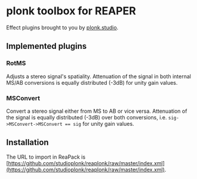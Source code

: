 # plonk toolbox for REAPER

Effect plugins brought to you by [plonk.studio](http://plonk.studio).

## Implemented plugins

### RotMS

Adjusts a stereo signal's spatiality. 
Attenuation of the signal in both internal MS/AB conversions is equally distributed (-3dB) for unity gain values.

### MSConvert

Convert a stereo signal either from MS to AB or vice versa. 
Attenuation of the signal is equally distributed (-3dB) over both conversions, i.e. `sig->MSConvert->MSConvert == sig` for unity gain values.




<!-- Replace the contents of this file ([README.md](/README.md)).
This will be the text shown when using ReaPack's "About this repository" feature.

reapack-index looks for package files in subfolders.
The folder tree represents the package categories shown in ReaPack.

Each package file is expected to begin with a metadata header.
See [Packaging Documentation](https://github.com/cfillion/reapack-index/wiki/Packaging-Documentation) on reapack-index's wiki. -->

## Installation

The URL to import in ReaPack is [https://github.com/studioplonk/reaplonk/raw/master/index.xml](https://github.com/studioplonk/reaplonk/raw/master/index.xml).
